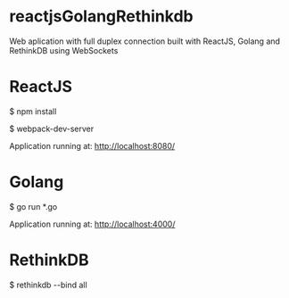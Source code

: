 # reactjsGolangRethinkdb
Web aplication with full duplex connection built with ReactJS, Golang and RethinkDB using WebSockets

ReactJS
=======
$ npm install

$ webpack-dev-server

Application running at: [http://localhost:8080/](http://localhost:8080/)

Golang
======
$ go run *.go

Application running at: [http://localhost:4000/](http://localhost:4000/)

RethinkDB
=========
$ rethinkdb --bind all